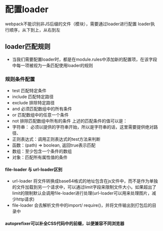 # 配置loader
  webpack不能识别非JS后缀的文件（模块），需要通过loader进行配置
  loader执行顺序，从下到上，从右到左
## loader匹配规则 ##
	
- 当我们需要配置loader时，都是在module.rules中添加新的配置项，在该字段中每一项被视为一条匹配使用loader的规则
### 规则条件配置 ###
- test 匹配特定条件
- include 匹配特定路径
- exclude 排除特定路径
- and 必须匹配数组中的所有条件
- or 匹配数组中的任意一个条件
- not 排除匹配数组中所有的条件
上述的匹配条件的值可以是：
- 字符串： 必须以提供的字符串开始，所以是字符串的话，这里需要提供绝对路径、
- 正则表达式：调用正则表达式的test方法来判断
- 函数：(path) => boolean, 返回true表示匹配
- 数组：至少包含一个条件的数组
- 对象：匹配所有属性值的条件

#### file-loader 与 url-loader区别 ####
- url-loader 将文件转换成base64格式的地址包含在js文件中，而不是作为单独的文件加载到另一个请求中，可以通过limit字段来限制文件大小。如果超出了limit的限制默认会调用file-loader进行处理(url-loader可以用来处理图片，减少http请求)
- file-loader 会去解析文件中的import/ require()，并将文件输出到打包后的目录中
#### autoprefixer可以补全CSS代码中的前缀，以便兼容不同浏览器 ####